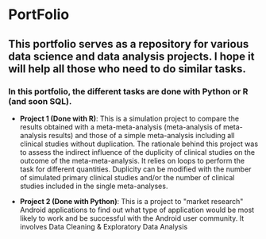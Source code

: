 # PortFolio

## This portfolio serves as a repository for various data science and data analysis projects. I hope it will help all those who need to do similar tasks. 
### In this portfolio, the different tasks are done with Python or R (and soon SQL).

- **Project 1 (Done with R)**: This is a simulation project to compare the results obtained with a meta-meta-analysis (meta-analysis of meta-analysis results) and those of a simple meta-analysis including all clinical studies without duplication. The rationale behind this project was to assess the indirect influence of the duplicity of clinical studies on the outcome of the meta-meta-analysis. 
It relies on loops to perform the task for different quantities. 
Duplicity can be modified with the number of simulated primary clinical studies and/or the number of clinical studies included in the single meta-analyses.

- **Project 2 (Done with Python)**: This is a project to "market research" Android applications to find out what type of application would be most likely to work and be successful with the Android user community. 
It involves Data Cleaning & Exploratory Data Analysis
